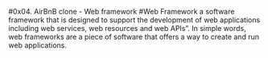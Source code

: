 #0x04. AirBnB clone - Web framework
#Web Framework a software framework that is designed to support the development of web applications including web services, web resources and web APIs”. In simple words, web frameworks are a piece of software that offers a way to create and run web applications.
